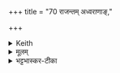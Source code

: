 +++
title = "70 राजन्तम् अध्वराणाङ्,"

+++


<details><summary>Keith</summary>

Lord of the sacrifices,  
Guardian of holy order, shining,  
Waxing in his own horne.
</details>

<details><summary>मूलम्</summary>

राज॑न्तमध्व॒राणा॑ङ्गो॒पामृ॒तस्य॒ दीदि॑विम् ।  
वर्ध॑मान॒ँ॒ स्वे दमे॑  ॥
</details>

<details><summary>भट्टभास्कर-टीका</summary>

**राजन्तं** दीप्यमानं **अध्वराणां** यज्ञानां **गोपां** गोप्तारम् । गोपायतेः क्विप् अतोलोपवलिलोपापृक्तलोपाश्च । **ऋतस्य** यज्ञस्य सत्यस्य च गोप्तारम् । यद्वा - **अध्वराणां राजन्तं गोपां** रक्षितारं स्वयं सर्वदा दीदिविं दीप्यमानम् । 

अथवा - **अध्वराणां** यज्ञानां **राजानम्** ।  
**ऋतस्य** ऋतेन यज्ञेन सत्येन वा **दीदिविं** प्रकाशयितारं **गोपां** गवां पातारम् । अस्मिन् पक्षे अवग्रह उपपद्यते ।  
'दीर्घश्चाभ्यासस्य' इति क्विन्प्रत्ययः ।  

वर्धमानं समिद्भिर् हविर्भिश्र स्वे **दमे** नः गृहे अग्निहोत्रवेश्मनि ।  
तं त्वामुपेमसीति ॥
</details>